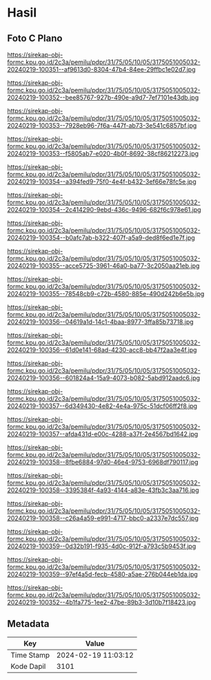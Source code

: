 # Hasil

## Foto C Plano

https://sirekap-obj-formc.kpu.go.id/2c3a/pemilu/pdpr/31/75/05/10/05/3175051005032-20240219-100351--af9613d0-8304-47b4-84ee-29ffbc1e02d7.jpg

https://sirekap-obj-formc.kpu.go.id/2c3a/pemilu/pdpr/31/75/05/10/05/3175051005032-20240219-100352--bee85767-927b-490e-a9d7-7ef7101e43db.jpg

https://sirekap-obj-formc.kpu.go.id/2c3a/pemilu/pdpr/31/75/05/10/05/3175051005032-20240219-100353--7928eb96-7f6a-447f-ab73-3e541c6857bf.jpg

https://sirekap-obj-formc.kpu.go.id/2c3a/pemilu/pdpr/31/75/05/10/05/3175051005032-20240219-100353--f5805ab7-e020-4b0f-8692-38cf86212273.jpg

https://sirekap-obj-formc.kpu.go.id/2c3a/pemilu/pdpr/31/75/05/10/05/3175051005032-20240219-100354--a394fed9-75f0-4e4f-b432-3ef66e78fc5e.jpg

https://sirekap-obj-formc.kpu.go.id/2c3a/pemilu/pdpr/31/75/05/10/05/3175051005032-20240219-100354--2c414290-9ebd-436c-9496-682f6c978e61.jpg

https://sirekap-obj-formc.kpu.go.id/2c3a/pemilu/pdpr/31/75/05/10/05/3175051005032-20240219-100354--b0afc7ab-b322-407f-a5a9-ded8f6ed1e7f.jpg

https://sirekap-obj-formc.kpu.go.id/2c3a/pemilu/pdpr/31/75/05/10/05/3175051005032-20240219-100355--acce5725-3961-46a0-ba77-3c2050aa21eb.jpg

https://sirekap-obj-formc.kpu.go.id/2c3a/pemilu/pdpr/31/75/05/10/05/3175051005032-20240219-100355--78548cb9-c72b-4580-885e-490d242b6e5b.jpg

https://sirekap-obj-formc.kpu.go.id/2c3a/pemilu/pdpr/31/75/05/10/05/3175051005032-20240219-100356--04619a1d-14c1-4baa-8977-3ffa85b73718.jpg

https://sirekap-obj-formc.kpu.go.id/2c3a/pemilu/pdpr/31/75/05/10/05/3175051005032-20240219-100356--61d0e141-68ad-4230-acc8-bb47f2aa3e4f.jpg

https://sirekap-obj-formc.kpu.go.id/2c3a/pemilu/pdpr/31/75/05/10/05/3175051005032-20240219-100356--601824a4-15a9-4073-b082-5abd912aadc6.jpg

https://sirekap-obj-formc.kpu.go.id/2c3a/pemilu/pdpr/31/75/05/10/05/3175051005032-20240219-100357--6d349430-4e82-4e4a-975c-51dcf06ff2f8.jpg

https://sirekap-obj-formc.kpu.go.id/2c3a/pemilu/pdpr/31/75/05/10/05/3175051005032-20240219-100357--afda431d-e00c-4288-a37f-2e4567bd1642.jpg

https://sirekap-obj-formc.kpu.go.id/2c3a/pemilu/pdpr/31/75/05/10/05/3175051005032-20240219-100358--8fbe6884-97d0-46e4-9753-6968df790117.jpg

https://sirekap-obj-formc.kpu.go.id/2c3a/pemilu/pdpr/31/75/05/10/05/3175051005032-20240219-100358--3395384f-4a93-4144-a83e-43fb3c3aa716.jpg

https://sirekap-obj-formc.kpu.go.id/2c3a/pemilu/pdpr/31/75/05/10/05/3175051005032-20240219-100358--c26a4a59-e991-4717-bbc0-a2337e7dc557.jpg

https://sirekap-obj-formc.kpu.go.id/2c3a/pemilu/pdpr/31/75/05/10/05/3175051005032-20240219-100359--0d32b191-f935-4d0c-912f-a793c5b9453f.jpg

https://sirekap-obj-formc.kpu.go.id/2c3a/pemilu/pdpr/31/75/05/10/05/3175051005032-20240219-100359--97ef4a5d-fecb-4580-a5ae-276b044eb1da.jpg

https://sirekap-obj-formc.kpu.go.id/2c3a/pemilu/pdpr/31/75/05/10/05/3175051005032-20240219-100352--4b1fa775-1ee2-47be-89b3-3d10b7f18423.jpg


## Metadata

| Key        | Value               |
| ---------- | ------------------- |
| Time Stamp | 2024-02-19 11:03:12 |
| Kode Dapil | 3101                |



